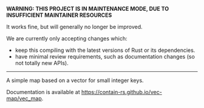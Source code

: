 **WARNING: THIS PROJECT IS IN MAINTENANCE MODE, DUE TO INSUFFICIENT MAINTAINER RESOURCES**

It works fine, but will generally no longer be improved.

We are currently only accepting changes which:

* keep this compiling with the latest versions of Rust or its dependencies.
* have minimal review requirements, such as documentation changes (so not totally new APIs).

------


A simple map based on a vector for small integer keys.

Documentation is available at https://contain-rs.github.io/vec-map/vec_map.
